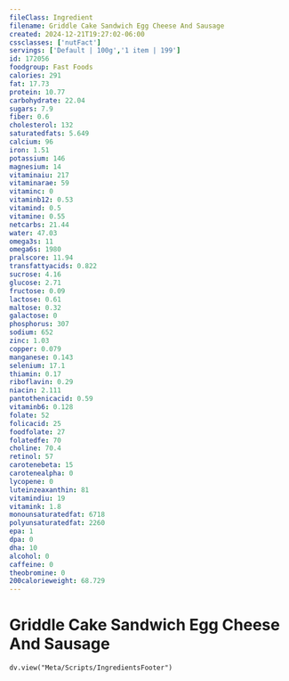 ```yaml
---
fileClass: Ingredient
filename: Griddle Cake Sandwich Egg Cheese And Sausage
created: 2024-12-21T19:27:02-06:00
cssclasses: ['nutFact']
servings: ['Default | 100g','1 item | 199']
id: 172056
foodgroup: Fast Foods
calories: 291
fat: 17.73
protein: 10.77
carbohydrate: 22.04
sugars: 7.9
fiber: 0.6
cholesterol: 132
saturatedfats: 5.649
calcium: 96
iron: 1.51
potassium: 146
magnesium: 14
vitaminaiu: 217
vitaminarae: 59
vitaminc: 0
vitaminb12: 0.53
vitamind: 0.5
vitamine: 0.55
netcarbs: 21.44
water: 47.03
omega3s: 11
omega6s: 1980
pralscore: 11.94
transfattyacids: 0.822
sucrose: 4.16
glucose: 2.71
fructose: 0.09
lactose: 0.61
maltose: 0.32
galactose: 0
phosphorus: 307
sodium: 652
zinc: 1.03
copper: 0.079
manganese: 0.143
selenium: 17.1
thiamin: 0.17
riboflavin: 0.29
niacin: 2.111
pantothenicacid: 0.59
vitaminb6: 0.128
folate: 52
folicacid: 25
foodfolate: 27
folatedfe: 70
choline: 70.4
retinol: 57
carotenebeta: 15
carotenealpha: 0
lycopene: 0
luteinzeaxanthin: 81
vitamindiu: 19
vitamink: 1.8
monounsaturatedfat: 6718
polyunsaturatedfat: 2260
epa: 1
dpa: 0
dha: 10
alcohol: 0
caffeine: 0
theobromine: 0
200calorieweight: 68.729
---
```


# Griddle Cake Sandwich Egg Cheese And Sausage

```dataviewjs
dv.view("Meta/Scripts/IngredientsFooter")
```